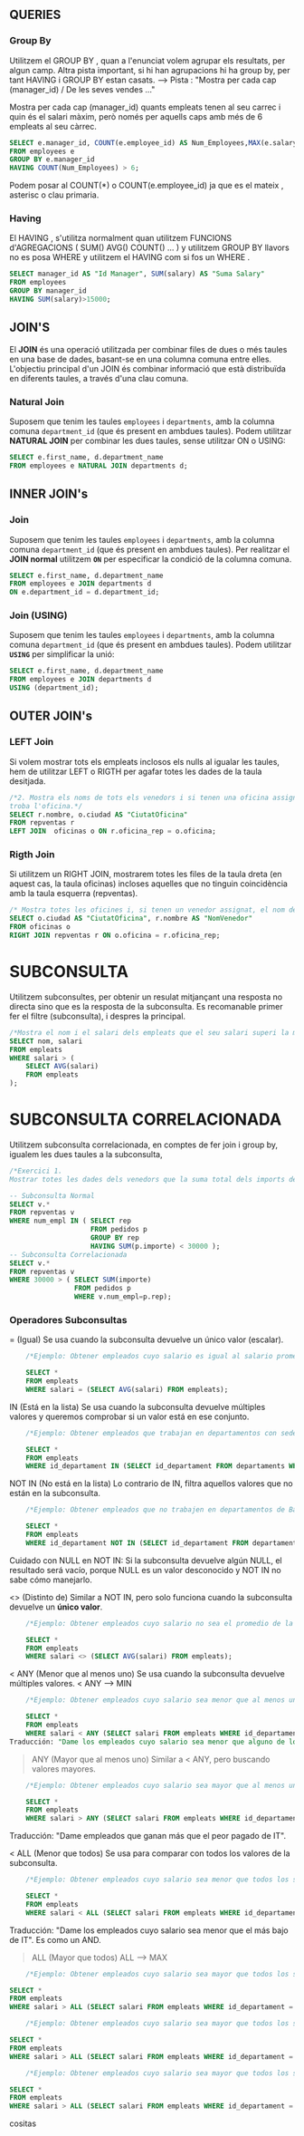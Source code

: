 ## QUERIES

### Group By

Utilitzem el GROUP BY , quan a l'enunciat volem agrupar els resultats, per algun camp. Altra pista important, si hi han agrupacions hi ha group by, per tant HAVING i GROUP BY estan casats.
--> Pista : "Mostra per cada cap (manager_id) / De les seves vendes ..."

Mostra per cada cap (manager_id) quants empleats tenen al seu carrec i quin és el salari
màxim, però només per aquells caps amb més de 6 empleats al seu càrrec.

```sql
SELECT e.manager_id, COUNT(e.employee_id) AS Num_Employees,MAX(e.salary) AS Max_Salary
FROM employees e
GROUP BY e.manager_id
HAVING COUNT(Num_Employees) > 6;
```

Podem posar al COUNT(\*) o COUNT(e.employee_id) ja que es el mateix , asterisc o clau primaria.

### Having

El HAVING , s'utilitza normalment quan utilitzem FUNCIONS d'AGREGACIONS ( SUM() AVG() COUNT() ... ) y utilitzem GROUP BY llavors no es posa WHERE y utilitzem el HAVING com si fos un WHERE .

```sql
SELECT manager_id AS "Id Manager", SUM(salary) AS "Suma Salary"
FROM employees
GROUP BY manager_id
HAVING SUM(salary)>15000;
```

## JOIN'S

El **JOIN** és una operació utilitzada per combinar files de dues o més taules en una base de dades, basant-se en una columna comuna entre elles. L'objectiu principal d'un JOIN és combinar informació que està distribuïda en diferents taules, a través d'una clau comuna.

### Natural Join

Suposem que tenim les taules `employees` i `departments`, amb la columna comuna `department_id` (que és present en ambdues taules). Podem utilitzar **NATURAL JOIN** per combinar les dues taules, sense utilitzar ON o USING:

```sql
SELECT e.first_name, d.department_name
FROM employees e NATURAL JOIN departments d;
```

## INNER JOIN's

### Join

Suposem que tenim les taules `employees` i `departments`, amb la columna comuna `department_id` (que és present en ambdues taules). Per realitzar el **JOIN normal** utilitzem **`ON`** per especificar la condició de la columna comuna.

```sql
SELECT e.first_name, d.department_name
FROM employees e JOIN departments d
ON e.department_id = d.department_id;
```

### Join (USING)

Suposem que tenim les taules `employees` i `departments`, amb la columna comuna `department_id` (que és present en ambdues taules). Podem utilitzar **`USING`** per simplificar la unió:

```sql
SELECT e.first_name, d.department_name
FROM employees e JOIN departments d
USING (department_id);
```

## OUTER JOIN's

### LEFT Join

Si volem mostrar tots els empleats inclosos els nulls al igualar
les taules, hem de utilitzar LEFT o RIGTH per agafar totes les dades de la taula desitjada.

```sql
/*2. Mostra els noms de tots els venedors i si tenen una oficina assignada mostra la ciutat on es
troba l'oficina.*/
SELECT r.nombre, o.ciudad AS "CiutatOficina"
FROM repventas r
LEFT JOIN  oficinas o ON r.oficina_rep = o.oficina;
```

### Rigth Join

Si utilitzem un RIGHT JOIN, mostrarem totes les files de la taula dreta (en aquest cas, la taula oficinas) incloses aquelles que no tinguin coincidència amb la taula esquerra (repventas).

```sql
/* Mostra totes les oficines i, si tenen un venedor assignat, el nom del venedor. */
SELECT o.ciudad AS "CiutatOficina", r.nombre AS "NomVenedor"
FROM oficinas o
RIGHT JOIN repventas r ON o.oficina = r.oficina_rep;
```

# SUBCONSULTA

Utilitzem subconsultes, per obtenir un resulat mitjançant una resposta no directa sino que es la resposta de la subconsulta. Es recomanable primer fer el filtre (subconsulta), i despres la principal.

```sql
/*Mostra el nom i el salari dels empleats que el seu salari superi la mitja del salari dels treballadors (SUBCONSULTA)*/
SELECT nom, salari
FROM empleats
WHERE salari > (
    SELECT AVG(salari)
    FROM empleats
);
```

# SUBCONSULTA CORRELACIONADA

Utilitzem subconsulta correlacionada, en comptes de fer join i group by, igualem les dues taules a la subconsulta,

```sql
/*Exercici 1.
Mostrar totes les dades dels venedors que la suma total dels imports de les comandes que ha tramitat és més petit de 30000. (subconsulta correlacionada).*/

-- Subconsulta Normal
SELECT v.*
FROM repventas v
WHERE num_empl IN ( SELECT rep
                    FROM pedidos p
                    GROUP BY rep
                    HAVING SUM(p.importe) < 30000 );
-- Subconsulta Correlacionada
SELECT v.*
FROM repventas v
WHERE 30000 > ( SELECT SUM(importe)
                FROM pedidos p
                WHERE v.num_empl=p.rep);
```

### Operadores Subconsultas

= (Igual)
Se usa cuando la subconsulta devuelve un único valor (escalar).

```sql
    /*Ejemplo: Obtener empleados cuyo salario es igual al salario promedio de la empresa.*/

    SELECT *
    FROM empleats
    WHERE salari = (SELECT AVG(salari) FROM empleats);
```

IN (Está en la lista)
Se usa cuando la subconsulta devuelve múltiples valores y queremos comprobar si un valor está en ese conjunto.

```sql
    /*Ejemplo: Obtener empleados que trabajan en departamentos con sede en "Barcelona".*/

    SELECT *
    FROM empleats
    WHERE id_departament IN (SELECT id_departament FROM departaments WHERE ciutat = 'Barcelona');
```

NOT IN (No está en la lista)
Lo contrario de IN, filtra aquellos valores que no están en la subconsulta.

```sql
    /*Ejemplo: Obtener empleados que no trabajen en departamentos de Barcelona.*/

    SELECT *
    FROM empleats
    WHERE id_departament NOT IN (SELECT id_departament FROM departaments WHERE ciutat = 'Barcelona');
```

Cuidado con NULL en NOT IN: Si la subconsulta devuelve algún NULL, el resultado será vacío, porque NULL es un valor desconocido y NOT IN no sabe cómo manejarlo.

<> (Distinto de)
Similar a NOT IN, pero solo funciona cuando la subconsulta devuelve un **único valor**.

```sql
    /*Ejemplo: Obtener empleados cuyo salario no sea el promedio de la empresa.*/

    SELECT *
    FROM empleats
    WHERE salari <> (SELECT AVG(salari) FROM empleats);
```

< ANY (Menor que al menos uno)
Se usa cuando la subconsulta devuelve múltiples valores.
< ANY --> MIN

```sql
    /*Ejemplo: Obtener empleados cuyo salario sea menor que al menos un salario del departamento de "IT".*/

    SELECT *
    FROM empleats
    WHERE salari < ANY (SELECT salari FROM empleats WHERE id_departament = 'IT');
Traducción: "Dame los empleados cuyo salario sea menor que alguno de los salarios de IT". Es como un OR.
```

> ANY (Mayor que al menos uno)
> Similar a < ANY, pero buscando valores mayores.

```sql
    /*Ejemplo: Obtener empleados cuyo salario sea mayor que al menos un salario del departamento de "IT".*/

    SELECT *
    FROM empleats
    WHERE salari > ANY (SELECT salari FROM empleats WHERE id_departament = 'IT');
```

Traducción: "Dame empleados que ganan más que el peor pagado de IT".

< ALL (Menor que todos)
Se usa para comparar con todos los valores de la subconsulta.

```sql
    /*Ejemplo: Obtener empleados cuyo salario sea menor que todos los salarios del departamento de "IT".*/

    SELECT *
    FROM empleats
    WHERE salari < ALL (SELECT salari FROM empleats WHERE id_departament = 'IT');
```

Traducción: "Dame los empleados cuyo salario sea menor que el más bajo de IT". Es como un AND.

> ALL (Mayor que todos)
> ALL --> MAX

```sql
    /*Ejemplo: Obtener empleados cuyo salario sea mayor que todos los salarios del departamento de "IT".*/

SELECT *
FROM empleats
WHERE salari > ALL (SELECT salari FROM empleats WHERE id_departament = 'IT');
```
```sql
    /*Ejemplo: Obtener empleados cuyo salario sea mayor que todos los salarios del departamento de "IT".*/

SELECT *
FROM empleats
WHERE salari > ALL (SELECT salari FROM empleats WHERE id_departament = 'IT');
```
```sql
    /*Ejemplo: Obtener empleados cuyo salario sea mayor que todos los salarios del departamento de "IT".*/

SELECT *
FROM empleats
WHERE salari > ALL (SELECT salari FROM empleats WHERE id_departament = 'IT');
```

cositas
